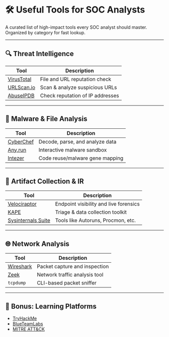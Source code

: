 # 🛠️ Useful Tools for SOC Analysts

A curated list of high-impact tools every SOC analyst should master. Organized by category for fast lookup.

---

## 🔍 Threat Intelligence

| Tool         | Description                                  |
|--------------|----------------------------------------------|
| [VirusTotal](https://www.virustotal.com) | File and URL reputation check |
| [URLScan.io](https://urlscan.io)         | Scan & analyze suspicious URLs |
| [AbuseIPDB](https://abuseipdb.com)       | Check reputation of IP addresses |

---

## 🧪 Malware & File Analysis

| Tool             | Description                                  |
|------------------|----------------------------------------------|
| [CyberChef](https://gchq.github.io/CyberChef) | Decode, parse, and analyze data |
| [Any.run](https://any.run)                 | Interactive malware sandbox     |
| [Intezer](https://analyze.intezer.com)     | Code reuse/malware gene mapping |

---

## 🧰 Artifact Collection & IR

| Tool                | Description                                  |
|---------------------|----------------------------------------------|
| [Velociraptor](https://www.velociraptor.app/) | Endpoint visibility and live forensics |
| [KAPE](https://www.kroll.com/en/services/cyber-risk/incident-response-litigation-support/kroll-artifact-parser-extractor-kape) | Triage & data collection toolkit |
| [Sysinternals Suite](https://learn.microsoft.com/en-us/sysinternals/) | Tools like Autoruns, Procmon, etc. |

---

## 🌐 Network Analysis

| Tool       | Description                           |
|------------|---------------------------------------|
| [Wireshark](https://www.wireshark.org/) | Packet capture and inspection |
| [Zeek](https://zeek.org/)             | Network traffic analysis tool |
| `tcpdump`                             | CLI-based packet sniffer      |

---

## 🧠 Bonus: Learning Platforms

- [TryHackMe](https://tryhackme.com)
- [BlueTeamLabs](https://blueteamlabs.online)
- [MITRE ATT&CK](https://attack.mitre.org)
